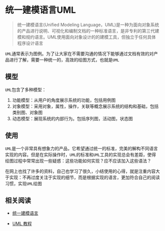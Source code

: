 
# 统一建模语言UML

>统一建模语言(Unified Modeling Language，UML)是一种为面向对象系统的产品进行说明、可视化和编制文档的一种标准语言，是非专利的第三代建模和规约语言。UML使用面向对象设计的的建模工具，但独立于任何具体程序设计语言

`UML`通常表示为图例。为了让大家在不需要沟通的情况下能够通过文档有效的对产品进行了解，需要一种统一的，高效的绘图方式，也就是`UML`

## 模型

`UML`包含了多种模型：

1. 功能模型：从用户的角度展示系统的功能，包括用例图
2. 对象模型：采用对象，属性，操作，关联等概念展示系统的结构和基础，包括类别图、对象图
3. 动态模型：展现系统的内部行为。包括序列图，活动图，状态图

## 使用

`UML`是一个非常具有想象力的产品，它希望通过统一的标准，完美的解构不同语言实现的内容。但是在实际操作时，`UML`的标准和`UML`工具的实现总会有差距，使得绘图过程中常常出现一些疑惑：这些功能如何实现？应不应该加入这些语法？

在网上也找了许多的资料，自己也学习了很久，小结使用的心得，就是注重内容大于实现：不再过度关注于实现的细节，而是根据实现的语言，更加符合自己的阅读习惯，实现`UML`绘图

## 相关阅读

* [统一建模语言](https://baike.baidu.com/item/%E7%BB%9F%E4%B8%80%E5%BB%BA%E6%A8%A1%E8%AF%AD%E8%A8%80/3160571?fromtitle=UML&fromid=446747&fr=aladdin)

* [UML 教程](https://www.w3cschool.cn/uml_tutorial/)